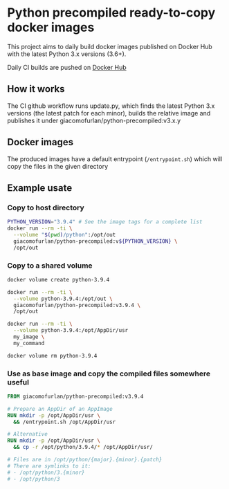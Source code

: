 # Python precompiled ready-to-copy docker images

This project aims to daily build docker images published on Docker Hub with the latest Python 3.x versions (3.6+).

Daily CI builds are pushed on [Docker Hub](https://hub.docker.com/r/giacomofurlan/python-precompiled)

## How it works
The CI github workflow runs update.py, which finds the latest Python 3.x versions (the latest patch for each minor),
builds the relative image and publishes it under giacomofurlan/python-precompiled:v3.x.y

## Docker images
The produced images have a default entrypoint (`/entrypoint.sh`) which will copy the files in the given directory

## Example usate

### Copy to host directory

```bash
PYTHON_VERSION="3.9.4" # See the image tags for a complete list
docker run --rm -ti \
  --volume "$(pwd)/python":/opt/out
  giacomofurlan/python-precompiled:v${PYTHON_VERSION} \
  /opt/out
```

### Copy to a shared volume
```bash
docker volume create python-3.9.4

docker run --rm -ti \
  --volume python-3.9.4:/opt/out \
  giacomofurlan/python-precompiled:v3.9.4 \
  /opt/out

docker run --rm -ti \
  --volume python-3.9.4:/opt/AppDir/usr
  my_image \
  my_command

docker volume rm python-3.9.4
```

### Use as base image and copy the compiled files somewhere useful

```Dockerfile
FROM giacomofurlan/python-precompiled:v3.9.4

# Prepare an AppDir of an AppImage
RUN mkdir -p /opt/AppDir/usr \
  && /entrypoint.sh /opt/AppDir/usr

# Alternative
RUN mkdir -p /opt/AppDir/usr \
  && cp -r /opt/python/3.9.4/* /opt/AppDir/usr/

# Files are in /opt/python/{major}.{minor}.{patch}
# There are symlinks to it:
# - /opt/python/3.{minor}
# - /opt/python/3
```

